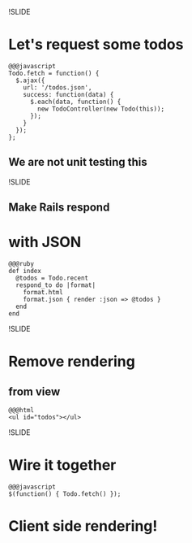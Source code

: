 !SLIDE

# Let's request some todos

    @@@javascript
    Todo.fetch = function() {
      $.ajax({
        url: '/todos.json',
        success: function(data) {
          $.each(data, function() {
            new TodoController(new Todo(this));
          });
        }
      });
    };

## We are not unit testing this

!SLIDE

## Make Rails respond
# with JSON

    @@@ruby
    def index
      @todos = Todo.recent
      respond_to do |format|
        format.html
        format.json { render :json => @todos }
      end
    end

!SLIDE

# Remove rendering
## from view

    @@@html
    <ul id="todos"></ul>

!SLIDE

# Wire it together

    @@@javascript
    $(function() { Todo.fetch() });

# Client side rendering!

